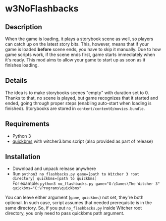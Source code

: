 # w3NoFlashbacks
## Description
When the game is loading, it plays a storybook scene as well, so players can catch up on the latest story bits. This, however, means that if your game is loaded **before** scene ends, you have to skip it manually.
Due to how game scripts work, if the scene ends first, game starts immediately when it's ready.
This mod aims to allow your game to start up as soon as it finishes loading.
## Details
The idea is to make storybooks scenes "empty" with duration set to 0. Thanks to that, no scene is played, but game recognizes that it started and ended, going through proper steps (enabling auto-start when loading is finished). Storybooks are stored in `content/content0/movies.bundle`.
## Requirements
 - Python 3
 - [quickbms](http://aluigi.altervista.org/quickbms.htm) with witcher3.bms script (also provided as part of release)
## Installation
 - Download and unpack release anywhere
 - Run `python3 no_flashbacks.py game=[path to Witcher 3 root directory] quickbms=[path to quickbms]` <br>
 For example: `python3 no_flashbacks.py game="G:\Games\The Witcher 3" quickbms="C:\Programs\quickbms"`
 
You can leave either argument (`game`, `quickbms`) not set, they're both optional. In such case, script assumes that needed prerequisite is in the same directory.
So, if you put `no_flashbacks.py` inside Witcher root directory, you only need to pass quickbms path argument.
